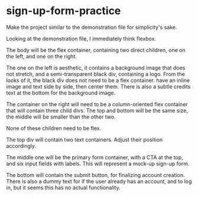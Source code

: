 # sign-up-form-practice



Make the project similar to the demonstration file for simplicity's sake.

Looking at the demonstration file, I immediately think flexbox.

The body will be the flex container, containing two direct children, one on the left, 
and one on the right.

The one on the left is aesthetic, it contains a background image that does not stretch,
and a semi-transparent black div, containing a logo. From the looks of it, the black div 
does not need to be a flex container. have an inline image and text side by side, then center them.
There is also a subtle credits text at the bottom for the background image.

The container on the right will need to be a column-oriented flex container that will contain
three child divs. The top and bottom will be the same size, the middle will be smaller than the other two.

None of these children need to be flex.

The top div will contain two text containers. Adjust their position accordingly.

The middle one will be the primary form container,  with a CTA at the top, and six input fields 
with labels. This will represent a mock-up sign-up form.

The bottom will contain the submit button, for finalizing account creation.
There is also a dummy text for if the user already has an account, and to log in,
but it seems this has no actual functionality.








